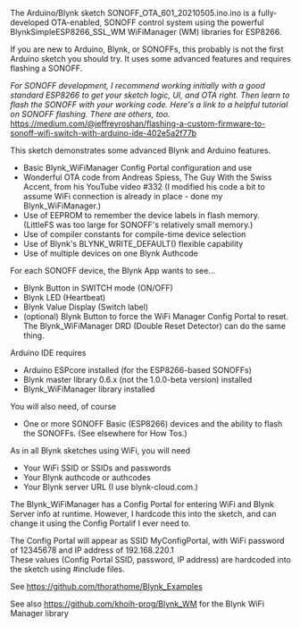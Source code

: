 The Arduino/Blynk sketch SONOFF_OTA_601_20210505.ino.ino is a fully-developed OTA-enabled, SONOFF control system using the powerful BlynkSimpleESP8266_SSL_WM WiFiManager (WM) libraries for ESP8266. 

If you are new to Arduino, Blynk, or SONOFFs, this probably is not the first Arduino sketch you should try. It uses some advanced features and requires flashing a SONOFF. 

_For SONOFF development, I recommend working initially with a good standard ESP8266 to get your sketch logic, UI, and OTA right. Then learn to flash the SONOFF with your working code. Here's a link to a helpful tutorial on SONOFF flashing. There are others, too._
https://medium.com/@jeffreyroshan/flashing-a-custom-firmware-to-sonoff-wifi-switch-with-arduino-ide-402e5a2f77b 
   
This sketch demonstrates some advanced Blynk and Arduino features.
* Basic Blynk_WiFiManager Config Portal configuration and use
* Wonderful OTA code from Andreas Spiess, The Guy With the Swiss Accent, from his YouTube video #332  (I modified his code a bit to assume WiFi connection is already in place - done my Blynk_WiFiManager.)
* Use of EEPROM to remember the device labels in flash memory. (LittleFS was too large for SONOFF's relatively small memory.)
* Use of compiler constants for compile-time device selection
* Use of Blynk's BLYNK_WRITE_DEFAULT() flexible capability
* Use of multiple devices on one Blynk Authcode

For each SONOFF device, the Blynk App wants to see...
* Blynk Button in SWITCH mode (ON/OFF)
* Blynk LED (Heartbeat)
* Blynk Value Display (Switch label)
* (optional) Blynk Button to force the WiFi Manager Config Portal to reset. The Blynk_WiFiManager DRD (Double Reset Detector) can do the same thing.

Arduino IDE requires 
* Arduino ESPcore installed (for the ESP8266-based SONOFFs)
* Blynk master library 0.6.x (not the 1.0.0-beta version) installed
* Blynk_WiFiManager library installed

You will also need, of course
* One or more SONOFF Basic (ESP8266) devices and the ability to flash the SONOFFs. (See elsewhere for How Tos.)

As in all Blynk sketches using WiFi, you will need
* Your WiFi SSID or SSIDs and passwords
* Your Blynk authcode or authcodes
* Your Blynk server URL (I use blynk-cloud.com.)

The Blynk_WiFiManager has a Config Portal for entering WiFi and Blynk Server info at runtime. However, I hardcode this into the sketch, and can change it using the Config Portalif I ever need to. 

The Config Portal will appear as SSID MyConfigPortal, with WiFi password of 12345678
and IP address of 192.168.220.1  
These values (Config Portal SSID, password, IP address) are hardcoded into the sketch
using #include files. 

See https://github.com/thorathome/Blynk_Examples
   
See also https://github.com/khoih-prog/Blynk_WM for the Blynk WiFi Manager library

